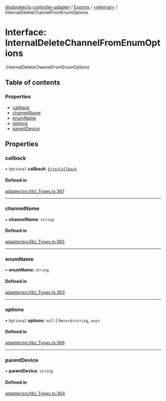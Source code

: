 [@iobroker/js-controller-adapter](../README.md) / [Exports](../modules.md) / [<internal\>](../modules/internal_.md) / InternalDeleteChannelFromEnumOptions

# Interface: InternalDeleteChannelFromEnumOptions

[<internal>](../modules/internal_.md).InternalDeleteChannelFromEnumOptions

## Table of contents

### Properties

- [callback](internal_.InternalDeleteChannelFromEnumOptions.md#callback)
- [channelName](internal_.InternalDeleteChannelFromEnumOptions.md#channelname)
- [enumName](internal_.InternalDeleteChannelFromEnumOptions.md#enumname)
- [options](internal_.InternalDeleteChannelFromEnumOptions.md#options)
- [parentDevice](internal_.InternalDeleteChannelFromEnumOptions.md#parentdevice)

## Properties

### callback

• `Optional` **callback**: [`ErrorCallback`](../modules/internal_.md#errorcallback)

#### Defined in

[adapter/src/lib/_Types.ts:367](https://github.com/ioBroker/ioBroker.js-controller/blob/e5825648/packages/adapter/src/lib/_Types.ts#L367)

___

### channelName

• **channelName**: `string`

#### Defined in

[adapter/src/lib/_Types.ts:365](https://github.com/ioBroker/ioBroker.js-controller/blob/e5825648/packages/adapter/src/lib/_Types.ts#L365)

___

### enumName

• **enumName**: `string`

#### Defined in

[adapter/src/lib/_Types.ts:363](https://github.com/ioBroker/ioBroker.js-controller/blob/e5825648/packages/adapter/src/lib/_Types.ts#L363)

___

### options

• `Optional` **options**: ``null`` \| `Record`<`string`, `any`\>

#### Defined in

[adapter/src/lib/_Types.ts:366](https://github.com/ioBroker/ioBroker.js-controller/blob/e5825648/packages/adapter/src/lib/_Types.ts#L366)

___

### parentDevice

• **parentDevice**: `string`

#### Defined in

[adapter/src/lib/_Types.ts:364](https://github.com/ioBroker/ioBroker.js-controller/blob/e5825648/packages/adapter/src/lib/_Types.ts#L364)
